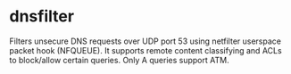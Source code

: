 # dnsfilter

Filters unsecure DNS requests over UDP port 53 using netfilter userspace packet hook (NFQUEUE). It supports remote content classifying and ACLs to block/allow certain queries. Only A queries support ATM.
